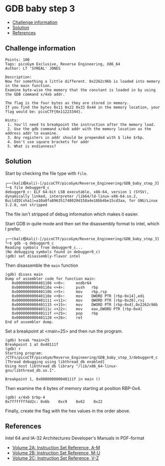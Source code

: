 # GDB baby step 3

- [Challenge information](#challenge-information)
- [Solution](#solution)
- [References](#references)

## Challenge information
```
Points: 100
Tags: picoGym Exclusive, Reverse Engineering, X86_64
Author: LT 'SYREAL' JONES

Description:
Now for something a little different. 0x2262c96b is loaded into memory in the main function. 
Examine byte-wise the memory that the constant is loaded in by using the GDB command x/4xb addr. 

The flag is the four bytes as they are stored in memory. 
If you find the bytes 0x11 0x22 0x33 0x44 in the memory location, your flag would be: picoCTF{0x11223344}.

Hints:
 1. You'll need to breakpoint the instruction after the memory load.
 2. Use the gdb command x/4xb addr with the memory location as the address addr to examine.
 3. Any registers in addr should be prepended with $ like $rbp.
 4. Don't use square brackets for addr
 5. What is endianness?
```

## Solution

Start by checking the file type with `file`.
```
┌──(kali㉿kali)-[/picoCTF/picoGym/Reverse_Engineering/GDB_baby_step_3]
└─$ file debugger0_c 
debugger0_c: ELF 64-bit LSB executable, x86-64, version 1 (SYSV), dynamically linked, interpreter /lib64/ld-linux-x86-64.so.2, BuildID[sha1]=a10a8fa896351748020d158a4e18bb4be15cd3aa, for GNU/Linux 3.2.0, not stripped
```

The file isn't stripped of debug information which makes it easier.

Start GDB in quite mode and then set the disassembly format to intel, which I prefer.
```
┌──(kali㉿kali)-[/picoCTF/picoGym/Reverse_Engineering/GDB_baby_step_3]
└─$ gdb -q debugger0_c 
Reading symbols from debugger0_c...
(No debugging symbols found in debugger0_c)
(gdb) set disassembly-flavor intel
```

Then disassemble the `main` function
```
(gdb) disass main
Dump of assembler code for function main:
   0x0000000000401106 <+0>:     endbr64 
   0x000000000040110a <+4>:     push   rbp
   0x000000000040110b <+5>:     mov    rbp,rsp
   0x000000000040110e <+8>:     mov    DWORD PTR [rbp-0x14],edi
   0x0000000000401111 <+11>:    mov    QWORD PTR [rbp-0x20],rsi
   0x0000000000401115 <+15>:    mov    DWORD PTR [rbp-0x4],0x2262c96b
   0x000000000040111c <+22>:    mov    eax,DWORD PTR [rbp-0x4]
   0x000000000040111f <+25>:    pop    rbp
   0x0000000000401120 <+26>:    ret    
End of assembler dump.
```

Set a breakpoint at <main+25> and then run the program.
```
(gdb) break *main+25
Breakpoint 1 at 0x40111f
(gdb) r
Starting program: /CTFs/picoCTF/picoGym/Reverse_Engineering/GDB_baby_step_3/debugger0_c 
[Thread debugging using libthread_db enabled]
Using host libthread_db library "/lib/x86_64-linux-gnu/libthread_db.so.1".

Breakpoint 1, 0x000000000040111f in main ()
```

Then examine the 4 bytes of memory starting at position RBP-0x4.
```
(gdb) x/4xb $rbp-4
0x7fffffffdd2c: 0x6b    0xc9    0x62    0x22
```

Finally, create the flag with the hex values in the order above.

## References

Intel 64 and IA-32 Architectures Developer's Manuals in PDF-format  
- [Volume 2A: Instruction Set Reference, A-M](https://www.intel.com/content/dam/www/public/us/en/documents/manuals/64-ia-32-architectures-software-developer-vol-2a-manual.pdf)
- [Volume 2B: Instruction Set Reference, M-U](https://www.intel.com/content/dam/www/public/us/en/documents/manuals/64-ia-32-architectures-software-developer-vol-2b-manual.pdf)
- [Volume 2C: Instruction Set Reference, V-Z](https://www.intel.com/content/dam/www/public/us/en/documents/manuals/64-ia-32-architectures-software-developer-vol-2c-manual.pdf)
